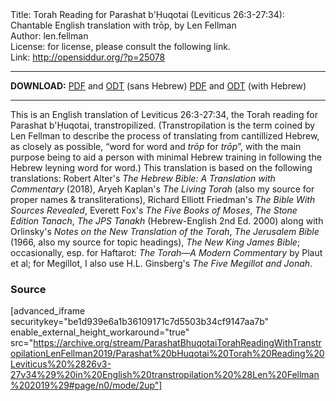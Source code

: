 <html>
<head></head>
<body>
Title: Torah Reading for Parashat b'Ḥuqotai (Leviticus 26:3-27:34): Chantable English translation with trōp, by Len Fellman<br />
Author: len.fellman<br />
License: for license, please consult the following link.<br />
Link: <a href="http://opensiddur.org/?p=25078">http://opensiddur.org/?p=25078</a>
<p />
<hr />

<strong>DOWNLOAD:</strong> 
<a href="https://archive.org/download/ParashatBhuqotaiTorahReadingWithTranstropilationLenFellman2019/Parashat%20bHuqotai%20Torah%20Reading%20Leviticus%20%2826v3-27v34%29%20in%20English%20transtropilation%20%28Len%20Fellman%202019%29%20-%20english%20only.pdf">PDF</a> and <a href="https://archive.org/download/ParashatBhuqotaiTorahReadingWithTranstropilationLenFellman2019/Parashat%20bHuqotai%20Torah%20Reading%20Leviticus%20%2826v3-27v34%29%20in%20English%20transtropilation%20%28Len%20Fellman%202019%29%20-%20english%20only.odt">ODT</a> (sans Hebrew) 
<a href="https://archive.org/download/ParashatBhuqotaiTorahReadingWithTranstropilationLenFellman2019/Parashat%20bHuqotai%20Torah%20Reading%20Leviticus%20%2826v3-27v34%29%20in%20English%20transtropilation%20%28Len%20Fellman%202019%29.pdf">PDF</a> and <a href="https://archive.org/download/ParashatBhuqotaiTorahReadingWithTranstropilationLenFellman2019/Parashat%20bHuqotai%20Torah%20Reading%20Leviticus%20%2826v3-27v34%29%20in%20English%20transtropilation%20%28Len%20Fellman%202019%29.odt">ODT</a> (with Hebrew)


<hr />

This is an English translation of Leviticus 26:3-27:34, the Torah reading for Parashat b'Ḥuqotai, transtropilized. (Transtropilation is the term coined by Len Fellman to describe the process of translating from cantillized Hebrew, as closely as possible, “word for word and <em>trōp</em> for <em>trōp</em>”, with the main purpose being to aid a person with minimal Hebrew training in following the Hebrew leyning word for word.) This translation is based on the following translations: Robert Alter's <em>The Hebrew Bible: A Translation with Commentary</em> (2018), Aryeh Kaplan's <em>The Living Torah</em> (also my source for proper names & transliterations), Richard Elliott Friedman's <em>The Bible With Sources Revealed</em>, Everett Fox's <em>The Five Books of Moses</em>, <em>The Stone Edition Tanach</em>, <em>The JPS Tanakh</em> (Hebrew-English 2nd Ed. 2000) along with Orlinsky's <em>Notes on the New Translation of the Torah</em>, <em>The Jerusalem Bible</em> (1966, also my source for topic headings), <em>The New King James Bible</em>; occasionally, esp. for Haftarot: <em>The Torah—A Modern Commentary</em> by Plaut et al; for Megillot, I also use H.L. Ginsberg's <em>The Five Megillot and Jonah</em>.

<h3>Source</h3>

[advanced_iframe securitykey="be1d939e6a1b36109171c7d5503b34cf9147aa7b" enable_external_height_workaround="true" src="https://archive.org/stream/ParashatBhuqotaiTorahReadingWithTranstropilationLenFellman2019/Parashat%20bHuqotai%20Torah%20Reading%20Leviticus%20%2826v3-27v34%29%20in%20English%20transtropilation%20%28Len%20Fellman%202019%29#page/n0/mode/2up"]

</body>
</html>
